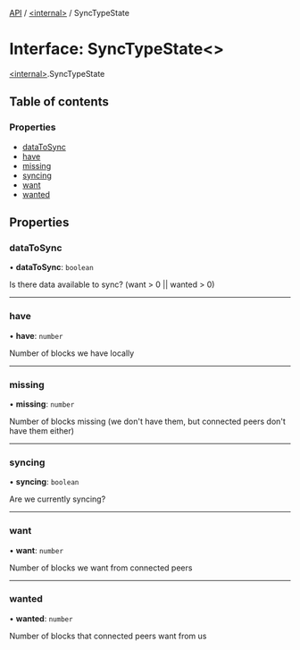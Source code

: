 [API](../README.md) / [\<internal\>](../modules/internal_.md) / SyncTypeState

# Interface: SyncTypeState\<\>

[\<internal\>](../modules/internal_.md).SyncTypeState

## Table of contents

### Properties

- [dataToSync](internal_.SyncTypeState.md#datatosync)
- [have](internal_.SyncTypeState.md#have)
- [missing](internal_.SyncTypeState.md#missing)
- [syncing](internal_.SyncTypeState.md#syncing)
- [want](internal_.SyncTypeState.md#want)
- [wanted](internal_.SyncTypeState.md#wanted)

## Properties

### dataToSync

• **dataToSync**: `boolean`

Is there data available to sync? (want > 0 || wanted > 0)

___

### have

• **have**: `number`

Number of blocks we have locally

___

### missing

• **missing**: `number`

Number of blocks missing (we don't have them, but connected peers don't have them either)

___

### syncing

• **syncing**: `boolean`

Are we currently syncing?

___

### want

• **want**: `number`

Number of blocks we want from connected peers

___

### wanted

• **wanted**: `number`

Number of blocks that connected peers want from us

